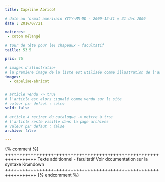 ```yaml
---
title: Capeline Abricot

# date au format americain YYYY-MM-DD - 2009-12-31 = 31 dec 2009
date : 2016/07/21

matieres:
 - coton mélangé

# tour de tête pour les chapeaux - facultatif
taille: 53.5

prix: 75

# images d'illustration
# la première image de la liste est utilisée comme illustration de l'article dans les pages de listing.
images:
  - capeline-abricot


# article vendu -> true
# l'article est alors signalé comme vendu sur le site
# valeur par defaut : false
sold: false

# article à retirer du catalogue -> mettre à true
# l'article reste visible dans la page archives
# valeur par defaut : false
archive: false

---
```

{% comment %} +++++++++++++++++++++++++++++++++++++++++++++++++++++++++++++++++
              Texte additionnel - facultatif
              Voir documentation sur la syntaxe Kramdown
+++++++++++++++++++++++++++++++++++++++++++++++++++++++++++++++++ {% endcomment %}
